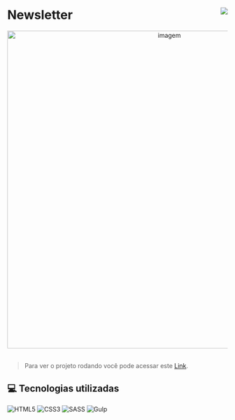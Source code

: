 # Newsletter<img align="right" src="https://img.shields.io/static/v1?label=STATUS&message=Está %20Pronto&color=green&style=for-the-badge"/>


<div align="center" >
    <img width="725rem" src="https://servidor-estaticos-ten.vercel.app/newsletter.png" alt="imagem">
</div> 
<br>

> Para ver o projeto rodando você pode acessar este [Link](https://newsletter-zeta-one.vercel.app/).

<h2>💻 Tecnologias utilizadas</h2>

<div style="display: inline_block">

  ![HTML5](https://img.shields.io/badge/html5-%23E34F26.svg?style=for-the-badge&logo=html5&logoColor=white)
  ![CSS3](https://img.shields.io/badge/css3-%231572B6.svg?style=for-the-badge&logo=css3&logoColor=white)
  ![SASS](https://img.shields.io/badge/SASS-hotpink.svg?style=for-the-badge&logo=SASS&logoColor=white)
  ![Gulp](https://img.shields.io/badge/GULP-%23CF4647.svg?style=for-the-badge&logo=gulp&logoColor=white)
  
</div>

